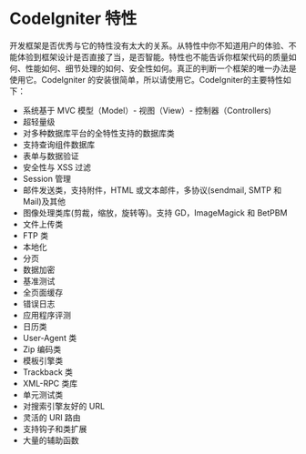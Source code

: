 # CodeIgniter 特性

开发框架是否优秀与它的特性没有太大的关系。从特性中你不知道用户的体验、不能体验到框架设计是否直接了当，是否智能。特性也不能告诉你框架代码的质量如何、性能如何、细节处理的如何、安全性如何。真正的判断一个框架的唯一办法是使用它。CodeIgniter 的安装很简单，所以请使用它。CodeIgniter的主要特性如下：

-  系统基于 MVC 模型（Model）- 视图（View）- 控制器（Controllers)
-  超轻量级
-  对多种数据库平台的全特性支持的数据库类
-  支持查询组件数据库
-  表单与数据验证
-  安全性与 XSS 过滤
-  Session 管理
-  邮件发送类，支持附件，HTML 或文本邮件，多协议(sendmail, SMTP 和 Mail)及其他
-  图像处理类库(剪裁，缩放，旋转等)。支持 GD，ImageMagick 和 BetPBM
-  文件上传类
-  FTP 类
-  本地化
-  分页
-  数据加密
-  基准测试
-  全页面缓存
-  错误日志
-  应用程序评测
-  日历类
-  User-Agent 类
-  Zip 编码类
-  模板引擎类
-  Trackback 类
-  XML-RPC 类库
-  单元测试类
-  对搜索引擎友好的 URL
-  灵活的 URI 路由
-  支持钩子和类扩展
-  大量的辅助函数

